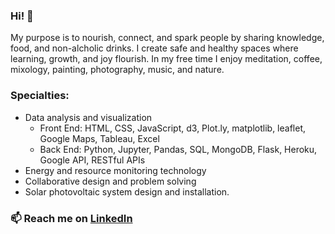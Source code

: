 ### Hi! 👋

My purpose is to nourish, connect, and spark people by sharing knowledge, food, and non-alcholic drinks. I create safe and healthy spaces where learning, growth, and joy flourish. In my free time I enjoy meditation, coffee, mixology, painting, photography, music, and nature.

### Specialties:  
- Data analysis and visualization
  - Front End: HTML, CSS, JavaScript, d3, Plot.ly, matplotlib, leaflet, Google Maps, Tableau, Excel
  - Back End: Python, Jupyter, Pandas, SQL, MongoDB, Flask, Heroku, Google API, RESTful APIs
- Energy and resource monitoring technology
- Collaborative design and problem solving
- Solar photovoltaic system design and installation. 

### 📫 Reach me on [LinkedIn](https://www.linkedin.com/in/imacmoore/) 
<!--
**zenfinity/zenfinity** is a ✨ _special_ ✨ repository because its `README.md` (this file) appears on your GitHub profile.

Here are some ideas to get you started:

- 🔭 I’m currently working on ...
- 🌱 I’m currently learning ...
- 👯 I’m looking to collaborate on ...
- 🤔 I’m looking for help with ...
- 💬 Ask me about ...
- 📫 How to reach me: ...
- 😄 Pronouns: ...
- ⚡ Fun fact: ...
-->

